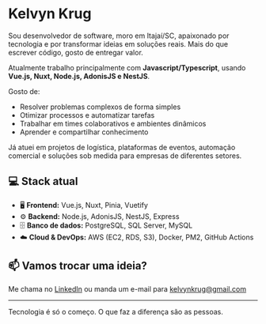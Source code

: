 # Kelvyn Krug

Sou desenvolvedor de software, moro em Itajaí/SC, apaixonado por tecnologia e por transformar ideias em soluções reais. Mais do que escrever código, gosto de entregar valor.

Atualmente trabalho principalmente com **Javascript/Typescript**, usando **Vue.js, Nuxt, Node.js, AdonisJS e NestJS**.

Gosto de:
- Resolver problemas complexos de forma simples
- Otimizar processos e automatizar tarefas
- Trabalhar em times colaborativos e ambientes dinâmicos
- Aprender e compartilhar conhecimento

Já atuei em projetos de logística, plataformas de eventos, automação comercial e soluções sob medida para empresas de diferentes setores.

## 💻 Stack atual
- 🖥️ **Frontend:** Vue.js, Nuxt, Pinia, Vuetify
- ⚙️ **Backend:** Node.js, AdonisJS, NestJS, Express
- 🗄️ **Banco de dados:** PostgreSQL, SQL Server, MySQL
- ☁️ **Cloud & DevOps:** AWS (EC2, RDS, S3), Docker, PM2, GitHub Actions

## 📫 Vamos trocar uma ideia?

Me chama no [LinkedIn](https://www.linkedin.com/in/kelvynkrug/) ou manda um e-mail para kelvynkrug@gmail.com

---

Tecnologia é só o começo. O que faz a diferença são as pessoas.
